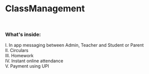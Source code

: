 # ClassManagement</br></br>

### What's inside:</br>
I. In app messaging between Admin, Teacher and Student or Parent</br>
II. Circulars</br>
III. Homework</br>
IV. Instant online attendance</br>
V. Payment using UPI</br>
